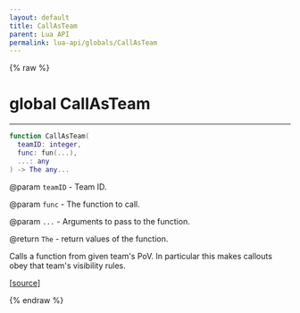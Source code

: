```yaml
---
layout: default
title: CallAsTeam
parent: Lua API
permalink: lua-api/globals/CallAsTeam
---
```


{% raw %}

# global CallAsTeam

---

```lua
function CallAsTeam(
  teamID: integer,
  func: fun(...),
  ...: any
) -> The any...
```
@param `teamID` - Team ID.

@param `func` - The function to call.

@param `...` - Arguments to pass to the function.


@return `The` - return values of the function.






Calls a function from given team's PoV. In particular this makes callouts obey that team's visibility rules.

[<a href="https://github.com/rhys-vdw/RecoilEngine/blob/39a0440f8b3d03a340a3db9cfeb2e589c3e7d595/rts/Lua/LuaHandleSynced.cpp#L2333-L2340" target="_blank">source</a>]


{% endraw %}